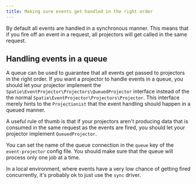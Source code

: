 ```yaml
---
title: Making sure events get handled in the right order
---
```


By default all events are handled in a synchronous manner. This means that if you fire off an event in a request, all projectors will get called in the same request.

## Handling events in a queue

A queue can be used to guarantee that all events get passed to projectors in the right order. If you want a projector to handle events in a queue, you should let your projector implement the `Spatie\EventProjector\Projectors\QueuedProjector` interface instead of the the normal `Spatie\EventProjector\Projectors\Projector`. This interface merely hints to the `Projectionist` that the event handling should happen in a queued manner.

A useful rule of thumb is that if your projectors aren't producing data that is consumed in the same request as the events are fired, you should let your projector implement `QueuedProjector`.

You can set the name of the queue connection in the `queue` key of the `event-projector` config file.  You should make sure that the queue will process only one job at a time.

In a local environment, where events have a very low chance of getting fired concurrently, it's probably ok to just use the `sync` driver.
